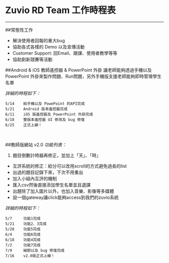 Zuvio RD Team 工作時程表
==========
--------
##常態性工作


- 解決使用者回報的重大bug
- 協助各式各樣的 Demo 以及宣傳活動
- Customer Support: 回Email、跟課、使用者教學等等
- 協助創新競賽等活動

##Android & iOS 教師遙控器 & PowerPoint 外掛
讓老師能夠透過手機以及 PowerPoint 外掛來製作問題、Run問題，另外手機版支援老師能夠即時管理學生名單


_詳細的時程如下：_

    5/14    給手機以及 PowePoint 的API完成
    5/21    Android 版本遙控器完成
    6/11    iOS 版遙控器及 PowerPoint 外掛完成
    6/18    雙版本遙控器 UI 修改及 bug 修復
    6/25    正式上線！
    
<br/>

##教師版網站 v2.0
_功能列表：_

1. 題目倒數計時器再修正，並加上「天」、「時」
- 互評系統的修正：給分可以改用scroll的方式避免過長的list
- 出過的題目記錄下來，下次不用重出
- 加入小組內互評的機制
- 匯入csv然後直接添加學生名單並且選課
- 出題除了加入圖片以外，也加入音樂、影像等多媒體
- 設一個gateway讓click能夠access到我們的zuvio系統


_詳細的時程如下：_

    5/7     功能1完成
    5/21    功能2、3完成
    5/28    功能5完成
    6/4     功能6完成
    6/18    功能4完成
    7/2     功能7完成
    7/9     細節以及 bug 修復完成
    7/16    v2.0版正式上線！
    

